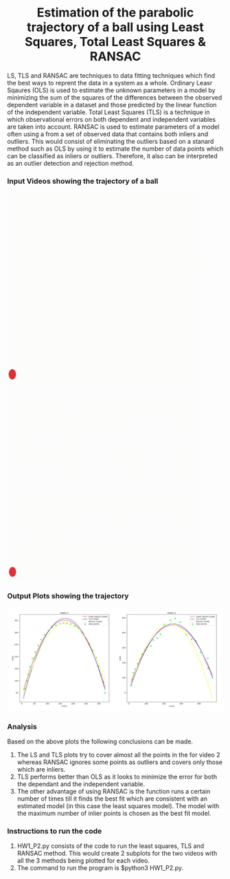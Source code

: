 <div align="center">
<h1>Estimation of the parabolic trajectory of a ball using Least Squares, Total Least Squares & RANSAC</h1>
</div>

LS, TLS and RANSAC are techniques to data fitting techniques which find the best ways to reprent the data in a system as a whole. Ordinary Leasr Sqaures (OLS) is used to estimate the unknown parameters in a model by minimizing the sum of the squares of the differences between the observed dependent variable in a dataset and those predicted by the linear function of the independent variable. Total Least Squares (TLS) is a technique in which observational errors on both dependent and independent variables are taken into account. RANSAC is used to estimate parameters of a model often using a from a set of observed data that contains both inliers and outliers. This would consist of eliminating the outliers based on a stanard method such as OLS by using it to estimate the number of data points which can be classified as inliers or outliers. Therefore, it also can be interpreted as an outlier detection and rejection method. 

 ### Input Videos showing the trajectory of a ball
<p float="left">
<img src="https://github.com/jayesh68/LS-TLS-and-RANSAC/blob/main/Ball_travel_10fps.gif" width="450" height="450" />
<img src="https://github.com/jayesh68/LS-TLS-and-RANSAC/blob/main/Ball_travel_2_updated.gif" width="450" height="450" />
</p>

### Output Plots showing the trajectory
<img src="https://github.com/jayesh68/LS-TLS-and-RANSAC/blob/main/Output_Plots.png" />

### Analysis
Based on the above plots the following conclusions can be made.
1. The LS and TLS plots try to cover almost all the points in the for video 2 whereas RANSAC ignores some points as outliers and covers only those which are inliers.
2. TLS performs better than OLS as it looks to minimize the error for both the dependant and the independent variable.
3. The other advantage of using RANSAC is the function runs a certain number of times till it finds the best fit which are consistent with an estimated model (in this case the least squares model). The model with the maximum number of inlier points is chosen as the best fit model.

### Instructions to run the code
1. HW1_P2.py consists of the code to run the least squares, TLS and RANSAC method. This would create 2 subplots for the two videos with all the 3 methods being plotted for each video.
2. The command to run the program is $python3 HW1_P2.py.
